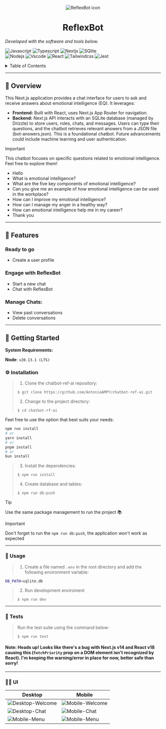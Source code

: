 <p align="center">
  <img src="https://github.com/AntonioAMPY/chatbot-ref-ai/assets/39747272/ccefea12-211b-47f5-9fc0-ee6020784c79" alt="ReflexBot icon" />
</p>
<h1 align="center">ReflexBot</h1>
<p align="left">
		<em>Developed with the software and tools below.</em>
</p>
<p align="left">
	<img src="https://img.shields.io/badge/JavaScript-F7DF1E?style=for-the-badge&logo=javascript&logoColor=black" alt="Javascript">
	<img src="https://img.shields.io/badge/TypeScript-007ACC?style=for-the-badge&logo=typescript&logoColor=white" alt="Typescript">
	<img src="https://img.shields.io/badge/Next-black?style=for-the-badge&logo=next.js&logoColor=white" alt="Nextjs">
	<img src="https://img.shields.io/badge/SQLite-000?style=for-the-badge&logo=sqlite&logoColor=07405E" alt="SQlite">
  <br>
	<img src="https://img.shields.io/badge/node.js-6DA55F?style=for-the-badge&logo=node.js&logoColor=white" alt="Nodejs">
	<img src="https://img.shields.io/badge/Vscode-007ACC?style=for-the-badge&logo=visual-studio-code&logoColor=white" alt="Vscode">
	<img src="https://img.shields.io/badge/React-20232A?style=for-the-badge&logo=react&logoColor=61DAFB" alt="React">
	<img src="https://img.shields.io/badge/tailwindcss-%2338B2AC.svg?style=for-the-badge&logo=tailwind-css&logoColor=white" alt="Tailwindcss">
	<img src="https://img.shields.io/badge/jest-195900?style=for-the-badge&logo=jest&logoColor=white)]" alt="Jest">
</p>

<!-- TABLE OF CONTENTS -->
<details>
  <summary>Table of Contents</summary>
  
- [📍 Overview](#-overview)
- [🧩 Features](#-features)
- [🚀 Getting Started](#-getting-started)
  - [⚙️ Installation](#️-installation)
  - [🤖 Usage](#-usage)
  - [🧪 Tests](#-tests)
  - [🐱‍👤 UI](#-ui)
  
</details>
<hr>

## 📍 Overview

This Next.js application provides a chat interface for users to ask and receive answers about emotional intelligence (EQ). It leverages:

* **Frontend:** Built with React, uses Next.js App Router for navigation.
* **Backend:** Next.js API interacts with an SQLite database (managed by Drizzle) to store users, roles, chats, and messages.
Users can type their questions, and the chatbot retrieves relevant answers from a JSON file (bot-answers.json). This is a foundational chatbot. Future advancements could include machine learning and user authentication.

> [!IMPORTANT]
>
> This chatbot focuses on specific questions related to emotional intelligence. Feel free to explore them!
> * Hello
> * What is emotional intelligence?
> * What are the five key components of emotional intelligence?
> * Can you give me an example of how emotional intelligence can be used in the workplace?
> * How can I improve my emotional intelligence?
> * How can I manage my anger in a healthy way?
> * How can emotional intelligence help me in my career?
> * Thank you

---

## 🧩 Features


### Ready to go
* Create a user profile

### Engage with ReflexBot
* Start a new chat
* Chat with ReflexBot

### Manage Chats:
* View past conversations
* Delete conversations

---

## 🚀 Getting Started

**System Requirements:**

**Node**: `v20.13.1 (LTS)`

### ⚙️ Installation

> 1. Clone the chatbot-ref-ai repository:
>
> ```console
> $ git clone https://github.com/AntonioAMPY/chatbot-ref-ai.git
> ```
> 2. Change to the project directory:
> ```console
> $ cd chatbot-rf-ai
> ```

Feel free to use the option that best suits your needs:

```bash
npm run install
# or
yarn install
# or
pnpm install
# or
bun install
```

> 3. Install the dependencies:
> ```console
> $ npm run install
> ```
> 4. Create database and tables:
> ```console
> $ npm run db:push

> [!TIP]
>
> Use the same package management to run the project 📚

> [!IMPORTANT]
>
> Don't forget to run the  ```npm run db:push```, the application won't work as expected

---

### 🤖 Usage

> 1. Create a file named `.env` in the root directory and add the following environment variable:

```bash
DB_PATH=sqlite.db
```

> 2. Run development enviroment
> ```console
> $ npm run dev
> ```

---

### 🧪 Tests

> Run the test suite using the command below:
> ```console
> $ npm run test
> ```

#### Note: Heads up! Looks like there's a bug with Next.js v14 and React v18 causing this (`fetchPriority` prop on a DOM element isn't recognized by React). I'm keeping the warning/error in place for now, better safe than sorry!

---

### 🐱‍👤 UI

| Desktop | Mobile |
| ------------- | ------------- |
| <img src="https://github.com/AntonioAMPY/chatbot-ref-ai/assets/39747272/91f478c8-b51c-4afe-9934-3734e8029581" alt="Desktop-Welcome" />  | <img src="https://github.com/AntonioAMPY/chatbot-ref-ai/assets/39747272/15fcc5d4-5cee-482b-b43b-87a91e6b34f7" alt="Mobile-Welcome"/>  |
| <img src="https://github.com/AntonioAMPY/chatbot-ref-ai/assets/39747272/f2de1f1d-230f-463d-a777-deb6c8c4b63b" alt="Desktop-Chat" />  | <img src="https://github.com/AntonioAMPY/chatbot-ref-ai/assets/39747272/0b67fa2e-140c-418e-b763-01421cc14620" alt="Mobile-Chat" />  |
|  <img src="https://github.com/AntonioAMPY/chatbot-ref-ai/assets/39747272/a653385f-533c-4b58-9bb2-fdba97e1152f" alt="Mobile-Menu" /> | <img src="https://github.com/AntonioAMPY/chatbot-ref-ai/assets/39747272/9e5d9150-9433-4dd9-81c8-f5eae582f7aa" alt="Mobile-Menu" /> 

